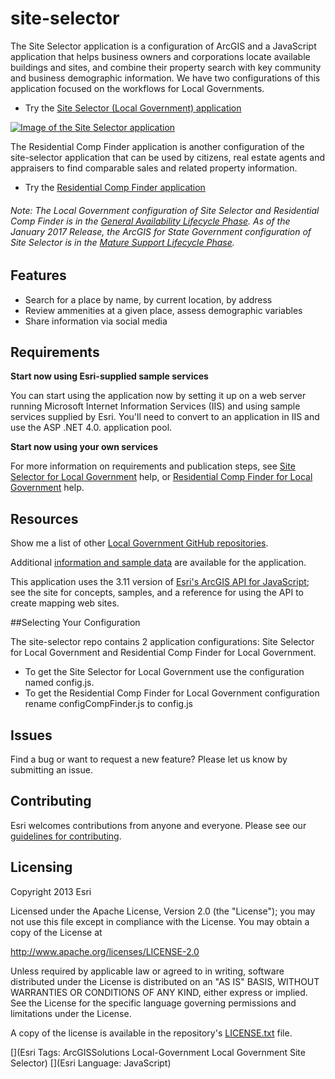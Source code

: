 site-selector
==============

The Site Selector application is a configuration of ArcGIS and a JavaScript application that helps business owners and corporations locate available buildings and sites, and combine their property search with key community and business demographic information. We have two configurations of this application focused on the workflows for Local Governments.

* Try the [Site Selector (Local Government) application](http://links.esri.com/localgovernment/tryit/SiteSelector)

[![Image of the Site Selector application](site-selector.png "Site Selector application")](http://links.esri.com/localgovernment/tryit/SiteSelector)

The Residential Comp Finder application is another configuration of the site-selector application that can be used by citizens, real estate agents and appraisers to find comparable sales and related property information.

* Try the [Residential Comp Finder application](http://links.esri.com/localgovernment/tryit/ResidentialCompFinder/)

###### Note: The Local Government configuration of Site Selector and Residential Comp Finder is in the [General Availability Lifecycle Phase](http://links.esri.com/Support/ProductLifeCycle). As of the January 2017 Release, the ArcGIS for State Government configuration of Site Selector is in the [Mature Support Lifecycle Phase](http://links.esri.com/Support/ProductLifeCycle).

## Features

* Search for a place by name, by current location, by address
* Review ammenities at a given place, assess demographic  variables
* Share information via social media

## Requirements

**Start now using Esri-supplied sample services**

You can start using the application now by setting it up on a web server running Microsoft Internet Information Services (IIS) and using sample services supplied by Esri.
You'll need to convert to an application in IIS and use the ASP .NET 4.0. application pool.

**Start now using your own services**

For more information on requirements and publication steps, see [Site Selector for Local Government](http://links.esri.com/localgovernment/help/SiteSelector) help, or [Residential Comp Finder for Local Government](http://links.esri.com/localgovernment/help/ResidentialCompFinder) help.

## Resources

Show me a list of other [Local Government GitHub repositories](http://esri.github.io/#Local-Government).

Additional [information and sample data](http://links.esri.com/localgovernment/help/SiteSelector)
are available for the application.

This application uses the 3.11 version of
[Esri's ArcGIS API for JavaScript](http://help.arcgis.com/en/webapi/javascript/arcgis/);
see the site for concepts, samples, and a reference for using the API to create mapping web sites.

##Selecting Your Configuration

The site-selector repo contains 2 application configurations: Site Selector for Local Government and Residential Comp Finder for Local Government.

* To get the Site Selector for Local Government use the configuration named config.js.
* To get the Residential Comp Finder for Local Government configuration rename configCompFinder.js to config.js

## Issues

Find a bug or want to request a new feature?  Please let us know by submitting an issue.

## Contributing

Esri welcomes contributions from anyone and everyone.
Please see our [guidelines for contributing](https://github.com/esri/contributing).

## Licensing

Copyright 2013 Esri

Licensed under the Apache License, Version 2.0 (the "License");
you may not use this file except in compliance with the License.
You may obtain a copy of the License at

   http://www.apache.org/licenses/LICENSE-2.0

Unless required by applicable law or agreed to in writing, software
distributed under the License is distributed on an "AS IS" BASIS,
WITHOUT WARRANTIES OR CONDITIONS OF ANY KIND, either express or implied.
See the License for the specific language governing permissions and
limitations under the License.

A copy of the license is available in the repository's
[LICENSE.txt](https://raw.github.com/Esri/configurable-place-finder/master/LICENSE.txt) file.

[](Esri Tags: ArcGISSolutions Local-Government Local Government Site Selector)
[](Esri Language: JavaScript)

